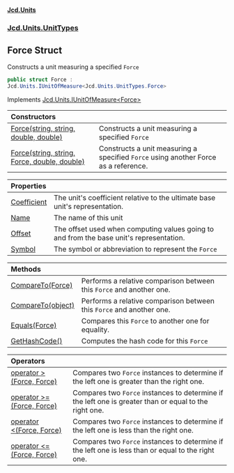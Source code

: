 #### [Jcd.Units](index.md 'index')
### [Jcd.Units.UnitTypes](Jcd.Units.UnitTypes.md 'Jcd.Units.UnitTypes')

## Force Struct

Constructs a unit measuring a specified `Force`

```csharp
public struct Force :
Jcd.Units.IUnitOfMeasure<Jcd.Units.UnitTypes.Force>
```

Implements [Jcd.Units.IUnitOfMeasure&lt;](Jcd.Units.IUnitOfMeasure_TUnits_.md 'Jcd.Units.IUnitOfMeasure<TUnits>')[Force](Jcd.Units.UnitTypes.Force.md 'Jcd.Units.UnitTypes.Force')[&gt;](Jcd.Units.IUnitOfMeasure_TUnits_.md 'Jcd.Units.IUnitOfMeasure<TUnits>')

| Constructors | |
| :--- | :--- |
| [Force(string, string, double, double)](Jcd.Units.UnitTypes.Force.Force(string,string,double,double).md 'Jcd.Units.UnitTypes.Force.Force(string, string, double, double)') | Constructs a unit measuring a specified `Force` |
| [Force(string, string, Force, double, double)](Jcd.Units.UnitTypes.Force.Force(string,string,Jcd.Units.UnitTypes.Force,double,double).md 'Jcd.Units.UnitTypes.Force.Force(string, string, Jcd.Units.UnitTypes.Force, double, double)') | Constructs a unit measuring a specified `Force` using another Force as a reference. |

| Properties | |
| :--- | :--- |
| [Coefficient](Jcd.Units.UnitTypes.Force.Coefficient.md 'Jcd.Units.UnitTypes.Force.Coefficient') | The unit's coefficient relative to the ultimate base unit's representation. |
| [Name](Jcd.Units.UnitTypes.Force.Name.md 'Jcd.Units.UnitTypes.Force.Name') | The name of this unit |
| [Offset](Jcd.Units.UnitTypes.Force.Offset.md 'Jcd.Units.UnitTypes.Force.Offset') | The offset used when computing values going to and from the base unit's representation. |
| [Symbol](Jcd.Units.UnitTypes.Force.Symbol.md 'Jcd.Units.UnitTypes.Force.Symbol') | The symbol or abbreviation to represent the `Force` |

| Methods | |
| :--- | :--- |
| [CompareTo(Force)](Jcd.Units.UnitTypes.Force.CompareTo(Jcd.Units.UnitTypes.Force).md 'Jcd.Units.UnitTypes.Force.CompareTo(Jcd.Units.UnitTypes.Force)') | Performs a relative comparison between this `Force` and another one. |
| [CompareTo(object)](Jcd.Units.UnitTypes.Force.CompareTo(object).md 'Jcd.Units.UnitTypes.Force.CompareTo(object)') | Performs a relative comparison between this `Force` and another one. |
| [Equals(Force)](Jcd.Units.UnitTypes.Force.Equals(Jcd.Units.UnitTypes.Force).md 'Jcd.Units.UnitTypes.Force.Equals(Jcd.Units.UnitTypes.Force)') | Compares this `Force` to another one for equality. |
| [GetHashCode()](Jcd.Units.UnitTypes.Force.GetHashCode().md 'Jcd.Units.UnitTypes.Force.GetHashCode()') | Computes the hash code for this `Force` |

| Operators | |
| :--- | :--- |
| [operator &gt;(Force, Force)](Jcd.Units.UnitTypes.Force.op_GreaterThan(Jcd.Units.UnitTypes.Force,Jcd.Units.UnitTypes.Force).md 'Jcd.Units.UnitTypes.Force.op_GreaterThan(Jcd.Units.UnitTypes.Force, Jcd.Units.UnitTypes.Force)') | Compares two `Force` instances to determine if the left one is greater than the right one. |
| [operator &gt;=(Force, Force)](Jcd.Units.UnitTypes.Force.op_GreaterThanOrEqual(Jcd.Units.UnitTypes.Force,Jcd.Units.UnitTypes.Force).md 'Jcd.Units.UnitTypes.Force.op_GreaterThanOrEqual(Jcd.Units.UnitTypes.Force, Jcd.Units.UnitTypes.Force)') | Compares two `Force` instances to determine if the left one is greater than or equal to the right one. |
| [operator &lt;(Force, Force)](Jcd.Units.UnitTypes.Force.op_LessThan(Jcd.Units.UnitTypes.Force,Jcd.Units.UnitTypes.Force).md 'Jcd.Units.UnitTypes.Force.op_LessThan(Jcd.Units.UnitTypes.Force, Jcd.Units.UnitTypes.Force)') | Compares two `Force` instances to determine if the left one is less than the right one. |
| [operator &lt;=(Force, Force)](Jcd.Units.UnitTypes.Force.op_LessThanOrEqual(Jcd.Units.UnitTypes.Force,Jcd.Units.UnitTypes.Force).md 'Jcd.Units.UnitTypes.Force.op_LessThanOrEqual(Jcd.Units.UnitTypes.Force, Jcd.Units.UnitTypes.Force)') | Compares two `Force` instances to determine if the left one is less than or equal to the right one. |
